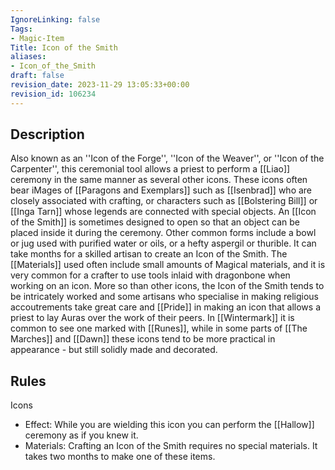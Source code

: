 ```yaml
---
IgnoreLinking: false
Tags:
- Magic-Item
Title: Icon of the Smith
aliases:
- Icon_of_the_Smith
draft: false
revision_date: 2023-11-29 13:05:33+00:00
revision_id: 106234
---
```


## Description
Also known as an ''Icon of the Forge'', ''Icon of the Weaver'', or ''Icon of the Carpenter'', this ceremonial tool allows a priest to perform a [[Liao]] ceremony in the same manner as several other icons. These icons often bear iMages of [[Paragons and Exemplars]] such as [[Isenbrad]] who are closely associated with crafting, or characters such as [[Bolstering Bill]] or [[Inga Tarn]] whose legends are connected with special objects. An [[Icon of the Smith]] is sometimes designed to open so that an object can be placed inside it during the ceremony. Other common forms include a bowl or jug used with purified water or oils, or a hefty aspergil or thurible.
It can take months for a skilled artisan to create an Icon of the Smith. The [[Materials]] used often include small amounts of Magical materials, and it is very common for a crafter to use tools inlaid with dragonbone when working on an icon. More so than other icons, the Icon of the Smith tends to be intricately worked and some artisans who specialise in making religious accoutrements take great care and [[Pride]] in making an icon that allows a priest to lay Auras over the work of their peers. In [[Wintermark]] it is common to see one marked with [[Runes]], while in some parts of [[The Marches]] and [[Dawn]] these icons tend to be more practical in appearance - but still solidly made and decorated.
## Rules
Icons
* Effect: While you are wielding this icon you can perform the [[Hallow]] ceremony as if you knew it.
* Materials: Crafting an Icon of the Smith requires no special materials. It takes two months to make one of these items.